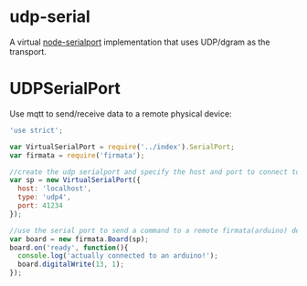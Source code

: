 udp-serial
=============

A virtual [node-serialport](https://github.com/voodootikigod/node-serialport) implementation that uses UDP/dgram as the transport.


# UDPSerialPort

Use mqtt to send/receive data to a remote physical device:

```js
'use strict';

var VirtualSerialPort = require('../index').SerialPort;
var firmata = require('firmata');

//create the udp serialport and specify the host and port to connect to
var sp = new VirtualSerialPort({
  host: 'localhost',
  type: 'udp4',
  port: 41234
});

//use the serial port to send a command to a remote firmata(arduino) device
var board = new firmata.Board(sp);
board.on('ready', function(){
  console.log('actually connected to an arduino!');
  board.digitalWrite(13, 1);
});

```


